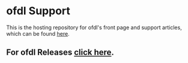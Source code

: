 # ofdl Support

This is the hosting repository for ofdl's front page and support articles, which can be found [here](https://softbytesize.github.io/ofdl/).
## For ofdl Releases [click here](https://github.com/softbytesize/ofdl-Releases).
